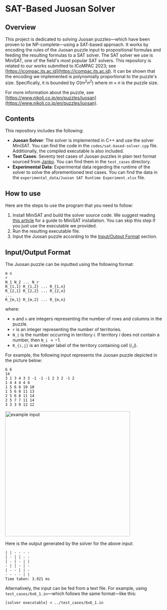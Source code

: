 # SAT-Based Juosan Solver

## Overview

This project is dedicated to solving Juosan puzzles&mdash;which have been proven to be NP-complete&mdash;using a SAT-based approach.
It works by encoding the rules of the Juosan puzzle input to propositional formulas and feeding the resulting formulas to a SAT solver. 
The SAT solver we use is MiniSAT, one of the field's most popular SAT solvers.
This repository is related to our works submitted to ICoMPAC 2023; see [https://icompac.its.ac.id](https://icompac.its.ac.id).
It can be shown that the encoding we implemented is polynomially proportional to the puzzle's size. Specifically, it is bounded by $O(m^2 n^2)$ where $m \times n$ is the puzzle size.

For more information about the puzzle, see [https://www.nikoli.co.jp/en/puzzles/juosan](https://www.nikoli.co.jp/en/puzzles/juosan).

## Contents

This repository includes the following:

* **Juosan Solver**: The solver is implemented in C++ and use the solver MiniSAT. You can find the code in the `codes/sat-based-solver.cpp` file. Additionally, the compiled executable is also included.
* **Test Cases**: Seventy test cases of Juosan puzzles in plain text format sourced from [Janko](https://www.janko.at/Raetsel/Juosan/index.htm). You can find them in the `test_cases` directory.
* **Experimental Data**: Experimental data regarding the runtime of the solver to solve the aforementioned test cases. You can find the data in the `experimental_data/Juosan SAT Runtime Experiment.xlsx` file.

## How to use

Here are the steps to use the program that you need to follow:

1. Install MiniSAT and build the solver source code. We suggest reading [this article](https://medium.com/@timbersama2020/minisat-installation-guide-efb99a897138) for a guide to MiniSAT installation. You can skip this step if you just use the executable we provided.
2. Run the resulting executable file.
3. Input the Juosan puzzle according to the [Input/Output Format](#inputoutput-format) section.

## Input/Output Format

The Juosan puzzle can be inputted using the following format:

```
m n
r
N_1 N_2 ... N_r
R_{1,1} R_{1,2} ... R_{1,n}
R_{2,1} R_{2,2} ... R_{2,n}
...
R_{m,1} R_{m,2} ... R_{m,n}
```

where:

* `m` and `n` are integers representing the number of rows and columns in the puzzle.
* `r` is an integer representing the number of territories.
* `N_i` is the number occurring in territory $i$. If territory $i$ does not contain a number, then `N_i` $= -1$.
* `R_{i,j}` is an integer label of the territory containing cell $(i,j)$.

For example, the following input represents the Juosan puzzle depicted in the picture below:
```
6 6
14
3 1 3 4 3 3 -1 -1 -1 2 3 2 -1 2
1 4 4 4 4 4
1 5 6 8 10 10
1 5 6 8 11 13
2 5 6 8 11 14
2 5 7 7 11 14
3 3 3 9 12 12
```

<img src="https://github.com/tsaqifammar/juosan-sat/assets/54428874/4219a59b-1ae5-47ca-807f-f8df49999094" alt="example input" width="400">

Here is the output generated by the solver for the above input:
```
| | - - - -
| - | | - -
| - | - | |
- | | - | -
| - - | | -
- - - - | |
Time taken: 3.921 ms
```

Alternatively, the input can be fed from a text file.
For example, using `test_cases/6x6_1.in`&mdash;which follows the same format&mdash;like this:
```
[solver executable] < ../test_cases/6x6_1.in
```
